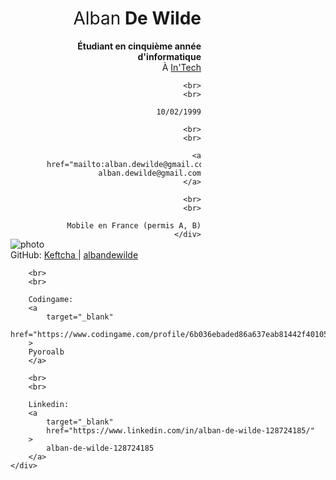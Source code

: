 <div>
    <img alt="photo" src="/portfolio/img/photo.jpg" style="max-width: 49%">
    <div style="text-align: right; display: inline-block; width: 49%;">
        <h1>
            <span style="font-weight: normal;">Alban</span> <b>De Wilde</b>
        </h1>
        <b>
            Étudiant en cinquième année d'informatique
        </b>
        <br>
        À <a target="_blank" href="https://www.intechinfo.fr/">In'Tech</a>

        <br>
        <br>

        10/02/1999

        <br>
        <br>

        <a href="mailto:alban.dewilde@gmail.com">
            alban.dewilde@gmail.com
        </a>

        <br>
        <br>

        Mobile en France (permis A, B)
    </div>
</div>

<br>

<div>
    <div>
        GitHub:
        <a
            target="_blank"
            href="https://github.com/Keftcha"
        >
            Keftcha
        </a>
        |
        <a
            target="_blank"
            href="https://github.com/albandewilde"
        >
            albandewilde
        </a>

        <br>
        <br>

        Codingame:
        <a
            target="_blank"
            href="https://www.codingame.com/profile/6b036ebaded86a637eab81442f40105e9818941"
        >
        Pyoroalb
        </a>

        <br>
        <br>

        Linkedin:
        <a
            target="_blank"
            href="https://www.linkedin.com/in/alban-de-wilde-128724185/"
        >
            alban-de-wilde-128724185
        </a>
    </div>
</div>
